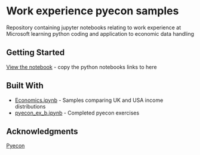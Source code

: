 # Work experience pyecon samples

Repository containing jupyter notebooks relating to work experience at Microsoft learning python coding and application to economic data handling

## Getting Started

[View the notebook](https://nbviewer.jupyter.org) - copy the python notebooks links to here

## Built With

* [Economics.ipynb](https://github.com/crcfraser/Work-Experience/blob/master/Economics.ipynb) - Samples comparing UK and USA income distributions
* [pyecon_ex_b.ipynb](https://github.com/crcfraser/Work-Experience/blob/master/pyecon_ex_b.ipynb) - Completed pyecon exercises

## Acknowledgments

[Pyecon](https://pyecon.org)
